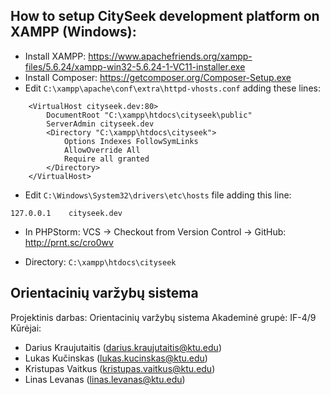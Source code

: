 ## How to setup CitySeek development platform on XAMPP (Windows):
* Install XAMPP: https://www.apachefriends.org/xampp-files/5.6.24/xampp-win32-5.6.24-1-VC11-installer.exe
* Install Composer: https://getcomposer.org/Composer-Setup.exe
* Edit `C:\xampp\apache\conf\extra\httpd-vhosts.conf` adding these lines: 
```
    <VirtualHost cityseek.dev:80>
        DocumentRoot "C:\xampp\htdocs\cityseek\public"
        ServerAdmin cityseek.dev
        <Directory "C:\xampp\htdocs\cityseek">
            Options Indexes FollowSymLinks
            AllowOverride All
            Require all granted
        </Directory>
    </VirtualHost>
```
* Edit `C:\Windows\System32\drivers\etc\hosts` file adding this line:

`127.0.0.1    cityseek.dev`

* In PHPStorm: VCS -> Checkout from Version Control -> GitHub: http://prnt.sc/cro0wv
 - Directory: `C:\xampp\htdocs\cityseek`

## Orientacinių varžybų sistema

Projektinis darbas: Orientacinių varžybų sistema
Akademinė grupė: IF-4/9
Kūrėjai:
* Darius Kraujutaitis (darius.kraujutaitis@ktu.edu)
* Lukas Kučinskas (lukas.kucinskas@ktu.edu)
* Kristupas Vaitkus (kristupas.vaitkus@ktu.edu)
* Linas Levanas (linas.levanas@ktu.edu)
